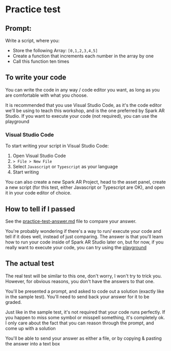 # Practice test

## Prompt:

Write a script, where you:
- Store the following Array: `[0,1,2,3,4,5]`
- Create a function that increments each number in the array by one
- Call this function ten times

## To write your code

You can write the code in any way / code editor you want, as long as you are comfortable with what you choose.

It is recommended that you use Visual Studio Code, as it's the code editor we'll be using to teach this workshop, and is the one preferred by Spark AR Studio. If you want to execute your code (not required), you can use the playground

### Visual Studio Code

To start writing your script in Visual Studio Code:
1. Open Visual Studio Code
2. `> File > New File`
3. Select `Javascript` or `Typescript` as your language
4. Start writing

You can also create a new Spark AR Project, head to the asset panel, create a new script (for this test, either Javascript or Typescript are OK), and open it in your code editor of choice.

<!-- ### LeetCode playground **Modify to playground.arprojpkg**
For these exercises, you can also try out using the [LeetCode playground](https://leetcode.com/playground/new/empty). Which will allow you to execute the code you write

Note that if you use LeetCode playground you can use the "Run code" button to execute, and if you do have a missing symbol/typo/other error, you will get a message letting you know where the error is found. Additionally, you can use the `console.log` function to print out data, for example: 

```js
let x = 1;
console.log(x); // this will print out the number 1
x++;
console.log(x); // this will print out 2
``` -->

## How to tell if I passed

See the [practice-test-answer.md](practice-test-answer.md) file to compare your answer.

You're probably wondering if there's a way to run/ execute your code and tell if it does well, instead of just comparing. The answer is that you'll learn how to run your code inside of Spark AR Studio later on, but for now, if you really want to execute your code, you can try using the [playground](playground)

## The actual test

The real test will be similar to this one, don't worry, I won't try to trick you. However, for obvious reasons, you don't have the answers to that one.

You'll be presented a prompt, and asked to code out a solution (exactly like in the sample test). You'll need to send back your answer for it to be graded.

Just like in the sample test, it's not required that your code runs perfectly. If you happen to miss some symbol or misspell something, it's completely ok. I only care about the fact that you can reason through the prompt, and come up with a solution

You'll be able to send your answer as either a file, or by copying & pasting the answer into a text box